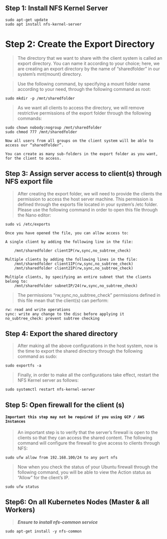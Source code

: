 ## Step 1: Install NFS Kernel Server
```
sudo apt-get update
sudo apt install nfs-kernel-server
```

# Step 2: Create the Export Directory

> The directory that we want to share with the client system is called an export directory. You can name it according to your choice; here, we are creating an export directory by the name of “sharedfolder” in our system’s mnt(mount) directory.

> Use the following command, by specifying a mount folder name according to your need, through the following command as root:
```
sudo mkdir -p /mnt/sharedfolder
```

> As we want all clients to access the directory, we will remove restrictive permissions of the export folder through the following commands:
```
sudo chown nobody:nogroup /mnt/sharedfolder
sudo chmod 777 /mnt/sharedfolder

Now all users from all groups on the client system will be able to access our “sharedfolder”.

You can create as many sub-folders in the export folder as you want, for the client to access.
```

## Step 3: Assign server access to client(s) through NFS export file

> After creating the export folder, we will need to provide the clients the permission to access the host server machine. This permission is defined through the exports file located in your system’s /etc folder. Please use the following command in order to open this file through the Nano editor:

```
sudo vi /etc/exports

Once you have opened the file, you can allow access to:

A single client by adding the following line in the file:

	/mnt/sharedfolder clientIP(rw,sync,no_subtree_check)

Multiple clients by adding the following lines in the file:
	/mnt/sharedfolder client1IP(rw,sync,no_subtree_check)
	/mnt/sharedfolder client2IP(rw,sync,no_subtree_check)
	
Multiple clients, by specifying an entire subnet that the clients belong to:
	/mnt/sharedfolder subnetIP/24(rw,sync,no_subtree_check)
```
	
> The permissions “rw,sync,no_subtree_check” permissions defined in this file mean that the client(s) can perform:
```
rw: read and write operations
sync: write any change to the disc before applying it
no_subtree_check: prevent subtree checking
```
## Step 4: Export the shared directory

> After making all the above configurations in the host system, now is the time to export the shared directory through the following command as sudo:
```
sudo exportfs -a
```

> Finally, in order to make all the configurations take effect, restart the NFS Kernel server as follows:
```
sudo systemctl restart nfs-kernel-server
```
	
## Step 5: Open firewall for the client (s)

#### `Important this step may not be required if you using GCP / AWS Instances` 

> An important step is to verify that the server’s firewall is open to the clients so that they can access the shared content. The following command will configure the firewall to give access to clients through NFS:

```
sudo ufw allow from 192.168.100/24 to any port nfs
```	

> Now when you check the status of your Ubuntu firewall through the following command, you will be able to view the Action status as “Allow” for the client’s IP.
```
sudo ufw status
```
## Step6: On all Kubernetes Nodes (Master & all Workers) 

> ***Ensure to install nfs-common service***

```
sudo apt-get install -y nfs-common
```
